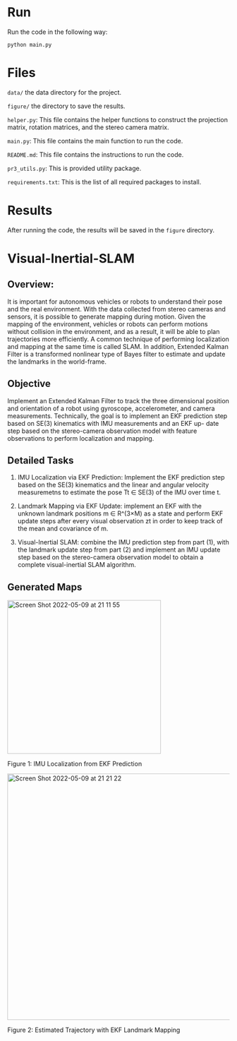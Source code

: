 # Run
Run the code in the following way:
```
python main.py
```

# Files
`data/` the data directory for the project.

`figure/` the directory to save the results.

`helper.py`: This file contains the helper functions to construct the projection matrix, rotation matrices, and the stereo camera matrix.

`main.py`: This file contains the main function to run the code.

`README.md`: This file contains the instructions to run the code.

`pr3_utils.py`: This is provided utility package.

`requirements.txt`: This is the list of all required packages to install.


# Results
After running the code, the results will be saved in the `figure` directory.

# Visual-Inertial-SLAM
## Overview:
It is important for autonomous vehicles or robots to understand their pose and the real environment. With the data collected from stereo cameras and sensors, it is possible to generate mapping during motion. Given the mapping of the environment, vehicles or robots can perform motions without collision in the environment, and as a result, it will be able to plan trajectories more efficiently. A common technique of performing localization and mapping at the same time is called SLAM. In addition, Extended Kalman Filter is a transformed nonlinear type of Bayes filter to estimate and update the landmarks in the world-frame.

## Objective
Implement an Extended Kalman Filter to track the three dimensional position and orientation of a robot using gyroscope, accelerometer, and camera measurements. Technically, the goal is to implement an EKF prediction step based on SE(3) kinematics with IMU measurements and an EKF up- date step based on the stereo-camera observation model with feature observations to perform localization and mapping.

## Detailed Tasks
1. IMU Localization via EKF Prediction: Implement the EKF prediction step based on the SE(3) kinematics and the linear and angular velocity measuremetns to estimate the pose Tt ∈ SE(3) of the IMU over time t.


2. Landmark Mapping via EKF Update: implement an EKF with the unknown landmark positions m ∈ R^(3×M) as a state and perform EKF update steps after every visual observation zt in order to keep track of the mean and covariance of m. 


3. Visual-Inertial SLAM: combine the IMU prediction step from part (1), with the landmark update step from part (2) and implement an IMU update step based on the stereo-camera observation model to obtain a complete visual-inertial SLAM algorithm.

## Generated Maps
<img width="348" alt="Screen Shot 2022-05-09 at 21 11 55" src="https://user-images.githubusercontent.com/92130976/167523696-5ba4f969-6d96-445a-bd0d-0b1e8bebdb7c.png">

Figure 1: IMU Localization from EKF Prediction

<img width="558" alt="Screen Shot 2022-05-09 at 21 21 22" src="https://user-images.githubusercontent.com/92130976/167523759-6bbb5f5d-b6bf-4bb1-a786-879b7f376f96.png">

Figure 2: Estimated Trajectory with EKF Landmark Mapping
